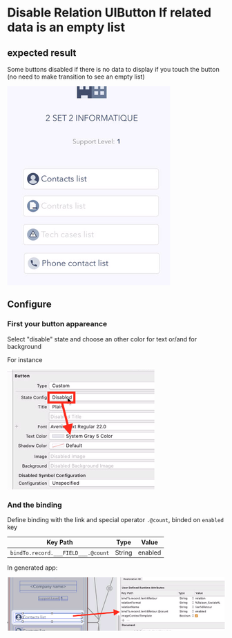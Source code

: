 # Disable Relation UIButton If related data is an empty list


## expected result

Some buttons disabled if there is no data to display if you touch the button (no need to make transition to see an empty list)

![result](RelationButtonDisableIfEmptyResult.png)

## Configure

### First your button appareance

Select "disable" state and choose an other color for text or/and for background

For instance

![button state](RelationButtonDisableIfEmptyButtonDisableState.png)

### And the binding

Define binding with the link and special operator `.@count`, binded on `enabled` key

| Key Path | Type | Value |
|-|-|-|
| `bindTo.record.___FIELD___.@count` | String | enabled |

In generated app:

![binding](RelationButtonDisableIfEmptyBinding.png)
